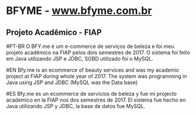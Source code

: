 # BFYME - www.bfyme.com.br
Projeto Acadêmico - FIAP
---------------------------

#PT-BR
O BFY.me é um e-commerce de serviços de beleza e foi meu projeto acadêmico na FIAP pelos dois semestres de 2017.
O sistema foi feito em Java utilizando JSP e JDBC, SGBD utilizado foi o MySQL.

#EN
Bfy.me is an ecommerce of beauty services and was my academic project at FIAP during whole year of 2017.
The system was programming in Java using JSP and JDBC (MySQL was the Data base)

#ES
Bfy.me es un ecommerce de servicios de beleza y fue mi projecto academico en la FIAP nos dos semestres de 2017.
El sistema fue hecho en Java utilizando JSP y JDBC, la base de datos fue MySQL.
